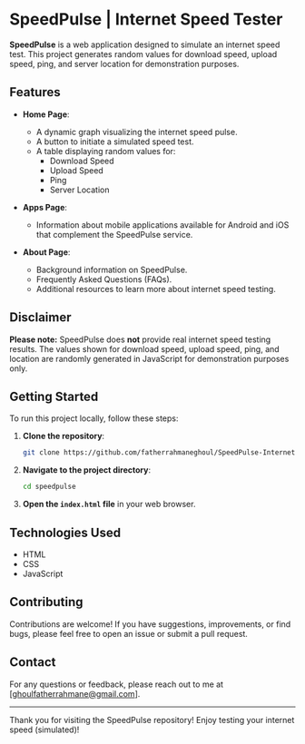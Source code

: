# SpeedPulse | Internet Speed Tester

**SpeedPulse** is a web application designed to simulate an internet speed test. This project generates random values for download speed, upload speed, ping, and server location for demonstration purposes.

## Features

- **Home Page**:
  - A dynamic graph visualizing the internet speed pulse.
  - A button to initiate a simulated speed test.
  - A table displaying random values for:
    - Download Speed
    - Upload Speed
    - Ping
    - Server Location

- **Apps Page**:
  - Information about mobile applications available for Android and iOS that complement the SpeedPulse service.

- **About Page**:
  - Background information on SpeedPulse.
  - Frequently Asked Questions (FAQs).
  - Additional resources to learn more about internet speed testing.

## Disclaimer

**Please note:** SpeedPulse does **not** provide real internet speed testing results. The values shown for download speed, upload speed, ping, and location are randomly generated in JavaScript for demonstration purposes only.

## Getting Started

To run this project locally, follow these steps:

1. **Clone the repository**:
   ```bash
   git clone https://github.com/fatherrahmaneghoul/SpeedPulse-Internet-Speed-Tester-Demo.git
   ```

2. **Navigate to the project directory**:
   ```bash
   cd speedpulse
   ```

3. **Open the `index.html` file** in your web browser.

## Technologies Used

- HTML
- CSS
- JavaScript

## Contributing

Contributions are welcome! If you have suggestions, improvements, or find bugs, please feel free to open an issue or submit a pull request.

## Contact

For any questions or feedback, please reach out to me at [ghoulfatherrahmane@gmail.com].

---

Thank you for visiting the SpeedPulse repository! Enjoy testing your internet speed (simulated)!
